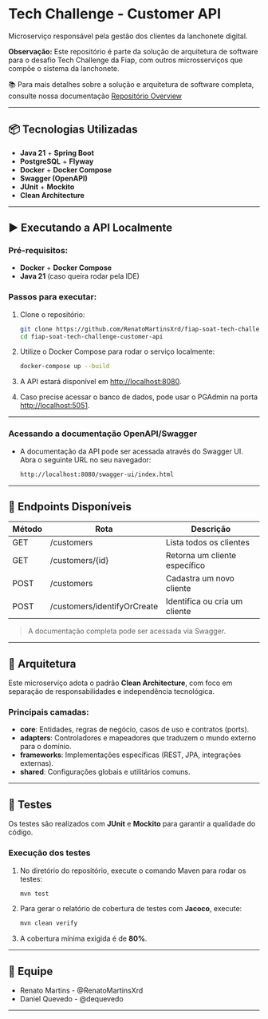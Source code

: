
# Tech Challenge - Customer API

Microserviço responsável pela gestão dos clientes da lanchonete digital.

**Observação:** Este repositório é parte da solução de arquitetura de software para o desafio Tech Challenge da Fiap, com outros microsserviços que compõe o sistema da lanchonete.

📚 Para mais detalhes sobre a solução e arquitetura de software completa, consulte nossa documentação [Repositório Overview](https://github.com/RenatoMartinsXrd/fiap-soat-tech-challenge-overview)

---

## 📦 Tecnologias Utilizadas

- **Java 21** + **Spring Boot**
- **PostgreSQL** + **Flyway** 
- **Docker** + **Docker Compose**
- **Swagger (OpenAPI)**
- **JUnit** + **Mockito** 
- **Clean Architecture**
---

## ▶️ Executando a API Localmente

### **Pré-requisitos:**
- **Docker** + **Docker Compose**
- **Java 21** (caso queira rodar pela IDE)

### **Passos para executar:**
1. Clone o repositório:
   ```bash
   git clone https://github.com/RenatoMartinsXrd/fiap-soat-tech-challenge-customer-api.git
   cd fiap-soat-tech-challenge-customer-api
   ```

2. Utilize o Docker Compose para rodar o serviço localmente:
   ```bash
   docker-compose up --build
   ```

3. A API estará disponível em [http://localhost:8080](http://localhost:8080).

4. Caso precise acessar o banco de dados, pode usar o PGAdmin na porta [http://localhost:5051](http://localhost:5051).

---

### **Acessando a documentação OpenAPI/Swagger**

- A documentação da API pode ser acessada através do Swagger UI. Abra o seguinte URL no seu navegador:
  ```sh
  http://localhost:8080/swagger-ui/index.html
  ```

---

## 🔌 Endpoints Disponíveis

| Método | Rota              | Descrição                               |
|--------|-------------------|-----------------------------------------|
| GET    | /customers         | Lista todos os clientes                |
| GET    | /customers/{id}    | Retorna um cliente específico          |
| POST   | /customers         | Cadastra um novo cliente               |
| POST   | /customers/identifyOrCreate | Identifica ou cria um cliente |
  
> A documentação completa pode ser acessada via Swagger.

---

## 🧠 Arquitetura

Este microserviço adota o padrão **Clean Architecture**, com foco em separação de responsabilidades e independência tecnológica.

### **Principais camadas:**
- **core**: Entidades, regras de negócio, casos de uso e contratos (ports).
- **adapters**: Controladores e mapeadores que traduzem o mundo externo para o domínio.
- **frameworks**: Implementações específicas (REST, JPA, integrações externas).
- **shared**: Configurações globais e utilitários comuns.

---

## 🧪 Testes

Os testes são realizados com **JUnit** e **Mockito** para garantir a qualidade do código.

### **Execução dos testes**

1. No diretório do repositório, execute o comando Maven para rodar os testes:

   ```bash
   mvn test
   ```

2. Para gerar o relatório de cobertura de testes com **Jacoco**, execute:

   ```bash
   mvn clean verify
   ```

3. A cobertura mínima exigida é de **80%**.

---

## 👥 Equipe

- Renato Martins - @RenatoMartinsXrd
- Daniel Quevedo - @dequevedo

---
